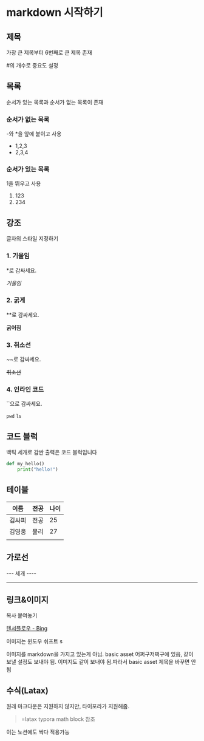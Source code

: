 # markdown 시작하기

## 제목

가장 큰 제목부터 6번째로 큰 제목 존재

#의 개수로 중요도 설정

## 목록
순서가 있는 목록과 순서가 없는 목록이 존재

### 순서가 없는 목록
-와 *을 앞에 붙이고 사용

- 1,2,3
- 2,3,4
### 순서가 있는 목록
1을 뛰우고 사용

1. 123
2. 234

## 강조

글자의 스타일 지정하기



### 1. 기울임 

*로 감싸세요.

   *기울임*

### 2. 굵게

**로 감싸세요.

   **굵어짐**

### 3. 취소선

~~로 감싸세요.

   ~~취소선~~

### 4. 인라인 코드 

``으로 감싸세요.

   `pwd` `ls`

## 코드 블럭

백틱 세개로 감싼 출력은 코드 블럭입니다

```python
def my_hello()
	print("hello!")
```



## 테이블 

| 이름   | 전공 | 나이 |
| ------ | ---- | ---- |
| 김싸피 | 전공 | 25   |
| 김영웅 | 물리 | 27   |
|        |      |      |

## 가로선

--- 세개 ----

--- ----



## 링크&이미지

복사 붙여놓기

[텐서플로우 - Bing](https://www.bing.com/search?q=텐서플로우&cvid=be7ca78bfc5847918229301475ef57d3&aqs=edge..69i57j0l8.1760j0j4&FORM=ANAB01&PC=U531)

이미지는 윈도우 쉬프트 s


이미지를 markdown을 가지고 있는게 아님. basic asset 어쩌구저쩌구에 있음,  같이 보낼 설정도 보내야 됨. 이미지도 같이 보내야 됨.따라서 basic asset 제목을 바꾸면 안됨



## 수식(Latax)

원래 마크다운은 지원하지 않지만, 타이포라가 지원해줌. 

> =latax typora  math block 참조

이는 노션에도 싹다 적용가능
